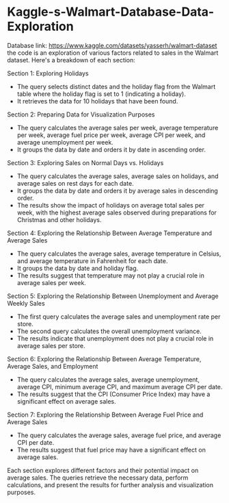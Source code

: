 # Kaggle-s-Walmart-Database-Data-Exploration
Database link: https://www.kaggle.com/datasets/yasserh/walmart-dataset
the code is an exploration of various factors related to sales in the Walmart dataset. Here's a breakdown of each section:

Section 1: Exploring Holidays
- The query selects distinct dates and the holiday flag from the Walmart table where the holiday flag is set to 1 (indicating a holiday).
- It retrieves the data for 10 holidays that have been found.

Section 2: Preparing Data for Visualization Purposes
- The query calculates the average sales per week, average temperature per week, average fuel price per week, average CPI per week, and average unemployment per week.
- It groups the data by date and orders it by date in ascending order.

Section 3: Exploring Sales on Normal Days vs. Holidays
- The query calculates the average sales, average sales on holidays, and average sales on rest days for each date.
- It groups the data by date and orders it by average sales in descending order.
- The results show the impact of holidays on average total sales per week, with the highest average sales observed during preparations for Christmas and other holidays.

Section 4: Exploring the Relationship Between Average Temperature and Average Sales
- The query calculates the average sales, average temperature in Celsius, and average temperature in Fahrenheit for each date.
- It groups the data by date and holiday flag.
- The results suggest that temperature may not play a crucial role in average sales per week.

Section 5: Exploring the Relationship Between Unemployment and Average Weekly Sales
- The first query calculates the average sales and unemployment rate per store.
- The second query calculates the overall unemployment variance.
- The results indicate that unemployment does not play a crucial role in average sales per store.

Section 6: Exploring the Relationship Between Average Temperature, Average Sales, and Employment
- The query calculates the average sales, average unemployment, average CPI, minimum average CPI, and maximum average CPI per date.
- The results suggest that the CPI (Consumer Price Index) may have a significant effect on average sales.

Section 7: Exploring the Relationship Between Average Fuel Price and Average Sales
- The query calculates the average sales, average fuel price, and average CPI per date.
- The results suggest that fuel price may have a significant effect on average sales.

Each section explores different factors and their potential impact on average sales. The queries retrieve the necessary data, perform calculations, and present the results for further analysis and visualization purposes.
